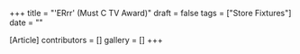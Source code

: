 +++
title = "'ERrr' (Must C TV Award)"
draft = false
tags = ["Store Fixtures"]
date = ""

[Article]
contributors = []
gallery = []
+++